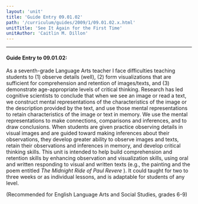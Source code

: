 ```yaml
---
layout: 'unit'
title: 'Guide Entry 09.01.02'
path: '/curriculum/guides/2009/1/09.01.02.x.html'
unitTitle: 'See It Again for the First Time'
unitAuthor: 'Caitlin M. Dillon'
---
```


<body>
<hr/>
 <h4>
  Guide Entry to 09.01.02:
 </h4>
 As a seventh-grade Language Arts teacher I face difficulties teaching students to (1) observe details (well), (2) form visualizations that are sufficient for comprehension and retention of images/texts, and (3) demonstrate age-appropriate levels of critical thinking.  Research has led cognitive scientists to conclude that when we see an image or read a text, we construct mental representations of the characteristics of the image or the description provided by the text, and use those mental representations to retain characteristics of the image or text in memory. We use the mental representations to make connections, comparisons and inferences, and to draw conclusions.  When students are given practice observing details in visual images and are guided toward making inferences about their observations, they develop greater ability to observe images and texts, retain their observations and inferences in memory, and develop critical thinking skills.  This unit is intended to help build comprehension and retention skills by enhancing observation and visualization skills, using oral and written responding to visual and written texts (e.g., the painting and the poem entitled
 <i>
  The Midnight Ride of Paul Revere
 </i>
 ). It could taught for two to three weeks or as individual lessons, and is adaptable for students of any level.
<p>
  (Recommended for English Language Arts and Social Studies, grades 6-9)
 </p>

</body>
